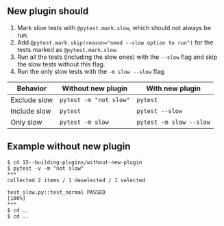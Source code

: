 ## New plugin should

1. Mark slow tests with `@pytest.mark.slow`, which should not always be run.
2. Add `@pytest.mark.skip(reason="need --slow option to run")` for the tests marked as `@pytest.mark.slow`.
3. Run all the tests (including the slow ones) with the `--slow` flag and skip the slow tests without this flag.
4. Run the only slow tests with the `-m slow --slow` flag.

| Behavior     | Without new plugin     | With new plugin         |
|--------------|------------------------|-------------------------|
| Exclude slow | `pytest -m "not slow"` | `pytest`                |
| Include slow | `pytest`               | `pytest --slow`         |
| Only slow    | `pytest -m slow`       | `pytest -m slow --slow` |

## Example without new plugin

```unix
$ cd 15--building-plugins/without-new-plugin
$ pytest -v -m "not slow"
***
collected 2 items / 1 deselected / 1 selected                                                                                                                                                                                  

test_slow.py::test_normal PASSED                                                                                  [100%]
***
$ cd ..
$ cd ..
```